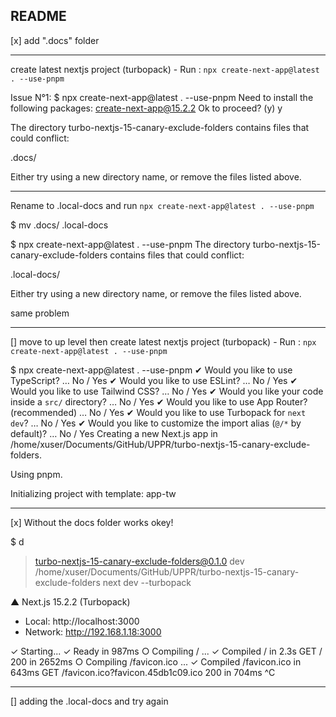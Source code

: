 ## README

[x] add ".docs" folder

---

create latest nextjs project (turbopack) - Run : `npx create-next-app@latest . --use-pnpm`

Issue N°1:
$ npx create-next-app@latest . --use-pnpm
Need to install the following packages:
create-next-app@15.2.2
Ok to proceed? (y) y

The directory turbo-nextjs-15-canary-exclude-folders contains files that could conflict:

.docs/

Either try using a new directory name, or remove the files listed above.

---

Rename to .local-docs and run `npx create-next-app@latest . --use-pnpm`

$ mv .docs/ .local-docs

$ npx create-next-app@latest . --use-pnpm
The directory turbo-nextjs-15-canary-exclude-folders contains files that could conflict:

.local-docs/

Either try using a new directory name, or remove the files listed above.

same problem

---

[] move to up level then create latest nextjs project (turbopack) - Run : `npx create-next-app@latest . --use-pnpm`

$ npx create-next-app@latest . --use-pnpm
✔ Would you like to use TypeScript? … No / Yes
✔ Would you like to use ESLint? … No / Yes
✔ Would you like to use Tailwind CSS? … No / Yes
✔ Would you like your code inside a `src/` directory? … No / Yes
✔ Would you like to use App Router? (recommended) … No / Yes
✔ Would you like to use Turbopack for `next dev`? … No / Yes
✔ Would you like to customize the import alias (`@/*` by default)? … No / Yes
Creating a new Next.js app in /home/xuser/Documents/GitHub/UPPR/turbo-nextjs-15-canary-exclude-folders.

Using pnpm.

Initializing project with template: app-tw

---

[x] Without the docs folder works okey!

$ d

> turbo-nextjs-15-canary-exclude-folders@0.1.0 dev /home/xuser/Documents/GitHub/UPPR/turbo-nextjs-15-canary-exclude-folders
> next dev --turbopack

▲ Next.js 15.2.2 (Turbopack)

- Local: http://localhost:3000
- Network: http://192.168.1.18:3000

✓ Starting...
✓ Ready in 987ms
○ Compiling / ...
✓ Compiled / in 2.3s
GET / 200 in 2652ms
○ Compiling /favicon.ico ...
✓ Compiled /favicon.ico in 643ms
GET /favicon.ico?favicon.45db1c09.ico 200 in 704ms
^C

---

[] adding the .local-docs and try again
